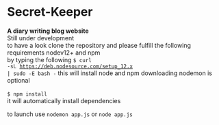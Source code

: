 # Secret-Keeper
<b>A diary writing blog website</b><br>
Still under development <br>
to have a look 
clone the repository 
and please fulfill  the following requirements 
nodev12+ and npm <br> by typing the following 
<code>$ curl -sL https://deb.nodesource.com/setup_12.x | sudo -E bash -</code> this will install node and npm 
downloading nodemon is optional<br>
<br>
<code>$ npm install</code><br>
it will automatically install dependencies 

to launch use 
<code>nodemon app.js</code> or 
<code>node app.js </code>

